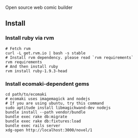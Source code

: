 
Open source web comic builder

## Install

### Install ruby via rvm

    # Fetch rvm
    curl -L get.rvm.io | bash -s stable
    # Install rvm dependency. please read `rvm requirements`
    rvm requirements
    # And then install ruby
    rvm install ruby-1.9.3-head

### Install ecomaki-dependent gems

    cd path/to/ecomaki
    # ecomaki uses imagemagick and nodejs
    # If you are using ubuntu, try this command
    sudo aptitude install libmagickwand-dev nodejs
    bundle install --path vendor/bundle
    bundle exec rake db:migrate
    bundle exec rake db:fixtures:load
    bundle exec rails server
    xdg-open http://localhost:3000/novel/1

